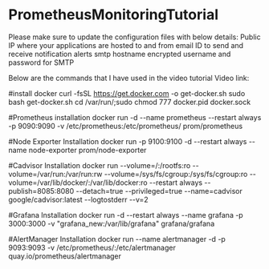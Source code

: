 # PrometheusMonitoringTutorial

Please make sure to update the configuration files with below details:
            Public IP where your applications are hosted
to and from email ID to send and receive notification alerts
smtp hostname
encrypted username and password for SMTP


Below are the commands that I have used in the video tutorial
Video link:


#install docker
curl -fsSL https://get.docker.com -o get-docker.sh
sudo bash get-docker.sh
cd /var/run/;sudo chmod 777 docker.pid docker.sock

#Prometheus installation
docker run -d --name prometheus --restart always -p 9090:9090 -v /etc/prometheus:/etc/prometheus/ prom/prometheus

#Node Exporter Installation
docker run -p 9100:9100 -d --restart always --name node-exporter prom/node-exporter

#Cadvisor Installation
docker run --volume=/:/rootfs:ro --volume=/var/run:/var/run:rw --volume=/sys/fs/cgroup:/sys/fs/cgroup:ro --volume=/var/lib/docker/:/var/lib/docker:ro --restart always --publish=8085:8080 --detach=true --privileged=true --name=cadvisor google/cadvisor:latest --logtostderr --v=2

#Grafana Installation
docker run -d --restart always --name grafana -p 3000:3000 -v "grafana_new:/var/lib/grafana" grafana/grafana

#AlertManager Installation
docker run --name alertmanager -d -p 9093:9093 -v /etc/prometheus/:/etc/alertmanager quay.io/prometheus/alertmanager
